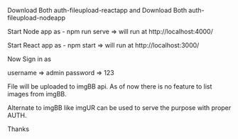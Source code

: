 Download Both auth-fileupload-reactapp and Download Both auth-fileupload-nodeapp

Start Node app as - npm run serve => will run at http://localhost:4000/

Start React app as - npm start => will run at http://localhost:3000/

Now Sign in as 

username => admin
password => 123

File will be uploaded to imgBB api. As of now there is no feature to list images from imgBB.

Alternate to imgBB like imgUR can be used to serve the purpose with proper AUTH.

Thanks
